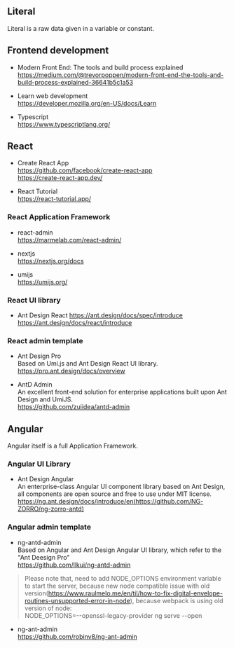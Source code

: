 ## Literal
Literal is a raw data given in a variable or constant.

## Frontend development
+ Modern Front End: The tools and build process explained  
https://medium.com/@trevorpoppen/modern-front-end-the-tools-and-build-process-explained-36641b5c1a53  

+ Learn web development  
https://developer.mozilla.org/en-US/docs/Learn  

+ Typescript  
https://www.typescriptlang.org/  

## React
+ Create React App  
https://github.com/facebook/create-react-app  
https://create-react-app.dev/  

+ React Tutorial  
https://react-tutorial.app/  

### React Application Framework
+ react-admin  
https://marmelab.com/react-admin/  

+ nextjs  
https://nextjs.org/docs  

+ umijs  
https://umijs.org/  

### React UI library
+ Ant Design  React
https://ant.design/docs/spec/introduce  
https://ant.design/docs/react/introduce  


### React admin template  
+ Ant Design Pro  
Based on Umi.js and Ant Design React UI library.  
https://pro.ant.design/docs/overview   

+ AntD Admin  
An excellent front-end solution for enterprise applications built upon Ant Design and UmiJS.  
https://github.com/zuiidea/antd-admin  


## Angular
Angular itself is a full Application Framework.  

### Angular UI Library
+ Ant Design Angular  
An enterprise-class Angular UI component library based on Ant Design, all components are open source and free to use under MIT license.  
https://ng.ant.design/docs/introduce/en(https://github.com/NG-ZORRO/ng-zorro-antd)  

### Angular admin template
+ ng-antd-admin  
Based on Angular and Ant Design Angular UI library, which refer to the "Ant Deesign Pro"   
https://github.com/llkui/ng-antd-admin  

> Please note that, need to add NODE_OPTIONS environment variable to start the server, because new node compatible issue with old version(https://www.raulmelo.me/en/til/how-to-fix-digital-envelope-routines-unsupported-error-in-node), because webpack is using old version of node:   
> NODE_OPTIONS=--openssl-legacy-provider ng serve --open  

+ ng-ant-admin  
https://github.com/robinv8/ng-ant-admin  